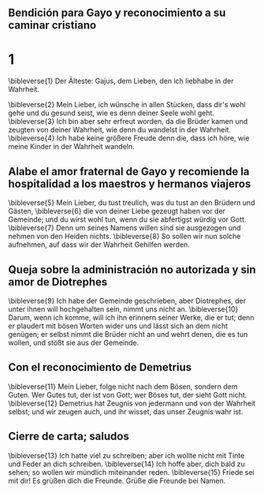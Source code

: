 ## Bendición para Gayo y reconocimiento a su caminar cristiano
# 1
\bibleverse{1} Der Älteste: Gajus, dem Lieben, den ich liebhabe in der Wahrheit. 

\bibleverse{2} Mein Lieber, ich wünsche in allen Stücken, dass dir's wohl gehe und du gesund seist, wie es denn deiner Seele wohl geht. \bibleverse{3} Ich bin aber sehr erfreut worden, da die Brüder kamen und zeugten von deiner Wahrheit, wie denn du wandelst in der Wahrheit. \bibleverse{4} Ich habe keine größere Freude denn die, dass ich höre, wie meine Kinder in der Wahrheit wandeln. 

## Alabe el amor fraternal de Gayo y recomiende la hospitalidad a los maestros y hermanos viajeros
\bibleverse{5} Mein Lieber, du tust treulich, was du tust an den Brüdern und Gästen, \bibleverse{6} die von deiner Liebe gezeugt haben vor der Gemeinde; und du wirst wohl tun, wenn du sie abfertigst würdig vor Gott. \bibleverse{7} Denn um seines Namens willen sind sie ausgezogen und nehmen von den Heiden nichts. \bibleverse{8} So sollen wir nun solche aufnehmen, auf dass wir der Wahrheit Gehilfen werden. 

## Queja sobre la administración no autorizada y sin amor de Diotrephes
\bibleverse{9} Ich habe der Gemeinde geschrieben, aber Diotrephes, der unter ihnen will hochgehalten sein, nimmt uns nicht an. \bibleverse{10} Darum, wenn ich komme, will ich ihn erinnern seiner Werke, die er tut; denn er plaudert mit bösen Worten wider uns und lässt sich an dem nicht genügen; er selbst nimmt die Brüder nicht an und wehrt denen, die es tun wollen, und stößt sie aus der Gemeinde. 

## Con el reconocimiento de Demetrius
\bibleverse{11} Mein Lieber, folge nicht nach dem Bösen, sondern dem Guten. Wer Gutes tut, der ist von Gott; wer Böses tut, der sieht Gott nicht. \bibleverse{12} Demetrius hat Zeugnis von jedermann und von der Wahrheit selbst; und wir zeugen auch, und ihr wisset, das unser Zeugnis wahr ist. 

## Cierre de carta; saludos
\bibleverse{13} Ich hatte viel zu schreiben; aber ich wollte nicht mit Tinte und Feder an dich schreiben. \bibleverse{14} Ich hoffe aber, dich bald zu sehen; so wollen wir mündlich miteinander reden. \bibleverse{15} Friede sei mit dir! Es grüßen dich die Freunde. Grüße die Freunde bei Namen.